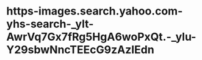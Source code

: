 # https-images.search.yahoo.com-yhs-search-_ylt-AwrVq7Gx7fRg5HgA6woPxQt.-_ylu-Y29sbwNncTEEcG9zAzIEdn
